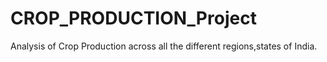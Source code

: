 # CROP_PRODUCTION_Project
Analysis of Crop Production across all the different regions,states of India.
